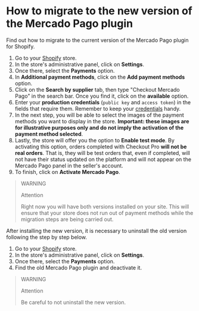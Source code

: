 # How to migrate to the new version of the Mercado Pago plugin

Find out how to migrate to the current version of the Mercado Pago plugin for Shopify.

1. Go to your [Shopify](https://accounts.shopify.com/store-login) store.
2. In the store's administrative panel, click on **Settings**.
3. Once there, select the **Payments** option. 
4. In **Additional payment methods**, click on the **Add payment methods** option.
5. Click on the **Search by supplier** tab, then type "Checkout Mercado Pago" in the search bar. Once you find it, click on the **available** option.
6. Enter your **production credentials** (`public key` and `access token`) in the fields that require them. Remember to keep your [credentials](/developers/en/docs/shopify/additional-content/credentials) handy.
7. In the next step, you will be able to select the images of the payment methods you want to display in the store. **Important: these images are for illustrative purposes only and do not imply the activation of the payment method selected**.
8. Lastly, the store will offer you the option to **Enable test mode**. By activating this option, orders completed with Checkout Pro **will not be real orders**. That is, they will be test orders that, even if completed, will not have their status updated on the platform and will not appear on the Mercado Pago panel in the seller's account.
9. To finish, click on **Activate Mercado Pago**.

> WARNING
>
> Attention
>
> Right now you will have both versions installed on your site. This will ensure that your store does not run out of payment methods while the migration steps are being carried out.

After installing the new version, it is necessary to uninstall the old version following the step by step below.

1. Go to your [Shopify](https://accounts.shopify.com/store-login) store.
2. In the store's administrative panel, click on **Settings**.
3. Once there, select the **Payments** option. 
4. Find the old Mercado Pago plugin and deactivate it.

> WARNING
>
> Attention
>
> Be careful to not uninstall the new version.
